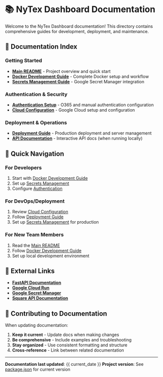 # 📚 NyTex Dashboard Documentation

Welcome to the NyTex Dashboard documentation! This directory contains comprehensive guides for development, deployment, and maintenance.

## 📖 Documentation Index

### **Getting Started**
- **[Main README](../README.md)** - Project overview and quick start
- **[Docker Development Guide](./DOCKER_GUIDE.md)** - Complete Docker setup and workflow
- **[Secrets Management Guide](./SECRETS_GUIDE.md)** - Google Secret Manager integration

### **Authentication & Security**
- **[Authentication Setup](./AUTHENTICATION.md)** - O365 and manual authentication configuration
- **[Cloud Configuration](./CLOUD_CONFIG.md)** - Google Cloud setup and configuration

### **Deployment & Operations**
- **[Deployment Guide](./DEPLOYMENT.md)** - Production deployment and server management
- **[API Documentation](http://localhost:8080/docs)** - Interactive API docs (when running locally)

## 🚀 Quick Navigation

### **For Developers**
1. Start with [Docker Development Guide](./DOCKER_GUIDE.md)
2. Set up [Secrets Management](./SECRETS_GUIDE.md)
3. Configure [Authentication](./AUTHENTICATION.md)

### **For DevOps/Deployment**
1. Review [Cloud Configuration](./CLOUD_CONFIG.md)
2. Follow [Deployment Guide](./DEPLOYMENT.md)
3. Set up [Secrets Management](./SECRETS_GUIDE.md) for production

### **For New Team Members**
1. Read the [Main README](../README.md)
2. Follow [Docker Development Guide](./DOCKER_GUIDE.md)
3. Set up local development environment

## 🔗 External Links

- **[FastAPI Documentation](https://fastapi.tiangolo.com/)**
- **[Google Cloud Run](https://cloud.google.com/run/docs)**
- **[Google Secret Manager](https://cloud.google.com/secret-manager/docs)**
- **[Square API Documentation](https://developer.squareup.com/docs)**

## 📝 Contributing to Documentation

When updating documentation:

1. **Keep it current** - Update docs when making changes
2. **Be comprehensive** - Include examples and troubleshooting
3. **Stay organized** - Use consistent formatting and structure
4. **Cross-reference** - Link between related documentation

---

**Documentation last updated**: {{ current_date }}
**Project version**: See [package.json](../package.json) for current version 